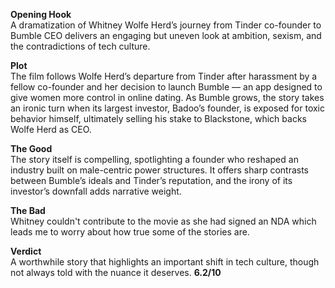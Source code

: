 **Opening Hook**  
A dramatization of Whitney Wolfe Herd’s journey from Tinder co-founder to Bumble CEO delivers an engaging but uneven look at ambition, sexism, and the contradictions of tech culture.

**Plot**  
The film follows Wolfe Herd’s departure from Tinder after harassment by a fellow co-founder and her decision to launch Bumble — an app designed to give women more control in online dating. As Bumble grows, the story takes an ironic turn when its largest investor, Badoo’s founder, is exposed for toxic behavior himself, ultimately selling his stake to Blackstone, which backs Wolfe Herd as CEO.

**The Good**  
The story itself is compelling, spotlighting a founder who reshaped an industry built on male-centric power structures. It offers sharp contrasts between Bumble’s ideals and Tinder’s reputation, and the irony of its investor’s downfall adds narrative weight.

**The Bad**  
Whitney couldn't contribute to the movie as she had signed an NDA which leads me to worry about how true some of the stories are.

**Verdict**  
A worthwhile story that highlights an important shift in tech culture, though not always told with the nuance it deserves. **6.2/10**